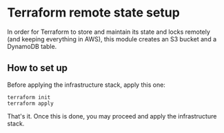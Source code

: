 # Terraform remote state setup

In order for Terraform to store and maintain its state and locks remotely (and keeping everything in AWS), this module creates an S3 bucket and a DynamoDB table.

## How to set up

Before applying the infrastructure stack, apply this one:

```hcl
terraform init
terraform apply
```

That's it. Once this is done, you may proceed and apply the infrastructure stack.
